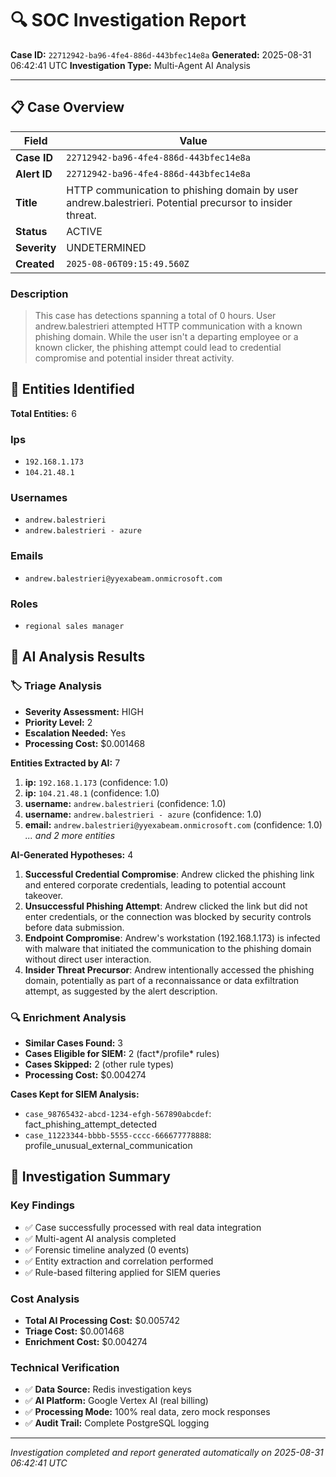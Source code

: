# 🔍 SOC Investigation Report

**Case ID:** `22712942-ba96-4fe4-886d-443bfec14e8a`
**Generated:** 2025-08-31 06:42:41 UTC
**Investigation Type:** Multi-Agent AI Analysis

---

## 📋 Case Overview

| Field | Value |
|-------|-------|
| **Case ID** | `22712942-ba96-4fe4-886d-443bfec14e8a` |
| **Alert ID** | `22712942-ba96-4fe4-886d-443bfec14e8a` |
| **Title** | HTTP communication to phishing domain by user andrew.balestrieri. Potential precursor to insider threat. |
| **Status** | ACTIVE |
| **Severity** | UNDETERMINED |
| **Created** | `2025-08-06T09:15:49.560Z` |

### Description

> This case has detections spanning a total of 0 hours. User andrew.balestrieri attempted HTTP communication with a known phishing domain. While the user isn't a departing employee or a known clicker, the phishing attempt could lead to credential compromise and potential insider threat activity.

## 🎯 Entities Identified

**Total Entities:** 6

### Ips
- `192.168.1.173`
- `104.21.48.1`

### Usernames
- `andrew.balestrieri`
- `andrew.balestrieri - azure`

### Emails
- `andrew.balestrieri@yyexabeam.onmicrosoft.com`

### Roles
- `regional sales manager`

## 🤖 AI Analysis Results

### 🏷️ Triage Analysis

- **Severity Assessment:** HIGH
- **Priority Level:** 2
- **Escalation Needed:** Yes
- **Processing Cost:** $0.001468

**Entities Extracted by AI:** 7

1. **ip:** `192.168.1.173` (confidence: 1.0)
2. **ip:** `104.21.48.1` (confidence: 1.0)
3. **username:** `andrew.balestrieri` (confidence: 1.0)
4. **username:** `andrew.balestrieri - azure` (confidence: 1.0)
5. **email:** `andrew.balestrieri@yyexabeam.onmicrosoft.com` (confidence: 1.0)
*... and 2 more entities*

**AI-Generated Hypotheses:** 4

1. **Successful Credential Compromise**: Andrew clicked the phishing link and entered corporate credentials, leading to potential account takeover.
2. **Unsuccessful Phishing Attempt**: Andrew clicked the link but did not enter credentials, or the connection was blocked by security controls before data submission.
3. **Endpoint Compromise**: Andrew's workstation (192.168.1.173) is infected with malware that initiated the communication to the phishing domain without direct user interaction.
4. **Insider Threat Precursor**: Andrew intentionally accessed the phishing domain, potentially as part of a reconnaissance or data exfiltration attempt, as suggested by the alert description.

### 🔍 Enrichment Analysis

- **Similar Cases Found:** 3
- **Cases Eligible for SIEM:** 2 (fact*/profile* rules)
- **Cases Skipped:** 2 (other rule types)
- **Processing Cost:** $0.004274

**Cases Kept for SIEM Analysis:**
- `case_98765432-abcd-1234-efgh-567890abcdef`: fact_phishing_attempt_detected
- `case_11223344-bbbb-5555-cccc-666677778888`: profile_unusual_external_communication

## 🎯 Investigation Summary

### Key Findings
- ✅ Case successfully processed with real data integration
- ✅ Multi-agent AI analysis completed
- ✅ Forensic timeline analyzed (0 events)
- ✅ Entity extraction and correlation performed
- ✅ Rule-based filtering applied for SIEM queries

### Cost Analysis
- **Total AI Processing Cost:** $0.005742
- **Triage Cost:** $0.001468
- **Enrichment Cost:** $0.004274

### Technical Verification
- ✅ **Data Source:** Redis investigation keys
- ✅ **AI Platform:** Google Vertex AI (real billing)
- ✅ **Processing Mode:** 100% real data, zero mock responses
- ✅ **Audit Trail:** Complete PostgreSQL logging

---

*Investigation completed and report generated automatically on 2025-08-31 06:42:41 UTC*